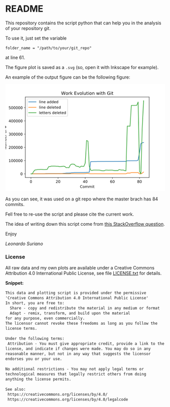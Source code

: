 # README

This repository contains the script python that can help you in the analysis of your repository git.

To use it, just set the variable 

```
folder_name = "/path/to/your/git_repo"
```
at line 61.

The figure plot is saved as a `.svg` (so, open it with Inkscape for example). 

An example of the output figure can be the following figure:

![Analysis](https://github.com/leos313/python_git_analysis/blob/master/analysis.png)

As you can see, it was used on a git repo where the master brach has 84 commits.

Fell free to re-use the script and please cite the current work.

The idea of writing down this script come from [this StackOverflow question](https://stackoverflow.com/questions/60321741/automatically-count-the-modification-for-instance-added-deleted-letters-along).

Enjoy

*Leonardo Suriano*



### License

All raw data and my own plots are available under a Creative Commons Attribution 4.0 International Public License, see file [LICENSE.txt](LICENSE.txt) for details.

**Snippet:**
```
This data and plotting script is provided under the permissive 'Creative Commons Attribution 4.0 International Public License'
In short, you are free to:
  Share - copy and redistribute the material in any medium or format
  Adapt - remix, transform, and build upon the material
for any purpose, even commercially.
The licensor cannot revoke these freedoms as long as you follow the license terms.

Under the following terms:
 Attribution - You must give appropriate credit, provide a link to the license, and indicate if changes were made. You may do so in any reasonable manner, but not in any way that suggests the licensor endorses you or your use.

No additional restrictions - You may not apply legal terms or technological measures that legally restrict others from doing anything the license permits.

See also:
 https://creativecommons.org/licenses/by/4.0/
 https://creativecommons.org/licenses/by/4.0/legalcode
```
